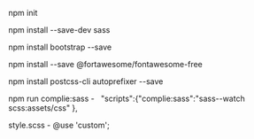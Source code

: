 npm init

npm install --save-dev sass

npm install bootstrap --save

npm install --save @fortawesome/fontawesome-free

npm install postcss-cli autoprefixer --save

npm run complie:sass -   "scripts":{"complie:sass":"sass--watch scss:assets/css" },

style.scss - @use 'custom';
